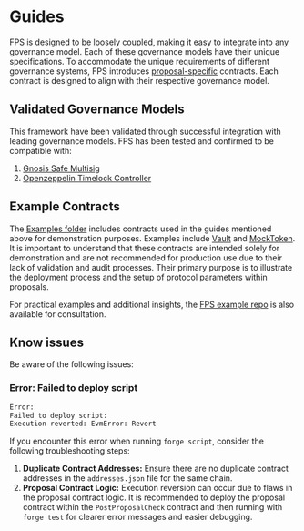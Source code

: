 # Guides

FPS is designed to be loosely coupled, making it easy to integrate into any
governance model. Each of these governance models have their unique
specifications. To accommodate the unique requirements of different governance systems, FPS
introduces [proposal-specific](./) contracts. Each contract is designed to align with their respective governance model.

## Validated Governance Models

This framework have been validated through successful integration with leading governance
models. FPS has been tested and confirmed to be compatible with:

1. [Gnosis Safe Multisig](./multisig-proposal.md)
2. [Openzeppelin Timelock Controller](./timelock-proposal.md)

## Example Contracts

The [Examples folder](../../examples/) includes contracts used in the guides mentioned
above for demonstration purposes. Examples include [Vault](../../examples/Vault.sol)
and [MockToken](../../examples/MockToken.sol). It is important to understand that
these contracts are intended solely for demonstration and are not recommended for production use due to their lack of validation and audit processes. Their primary purpose is to illustrate the deployment process and the setup of protocol parameters within proposals.

For practical examples and additional insights, the [FPS example repo](https://github.com/solidity-labs-io/fps-example-repo) is also available for consultation.

## Know issues

Be aware of the following issues:

### Error: Failed to deploy script

```sh
Error:
Failed to deploy script:
Execution reverted: EvmError: Revert
```

If you encounter this error when running `forge script`, consider the following troubleshooting steps:

1. **Duplicate Contract Addresses:** Ensure there are no duplicate contract addresses in the `addresses.json` file for the same chain.
2. **Proposal Contract Logic:** Execution reversion can occur due to flaws in
   the proposal contract logic. It is recommended to deploy the proposal
   contract within the `PostProposalCheck` contract and then running with `forge test` for clearer error messages and easier debugging.
